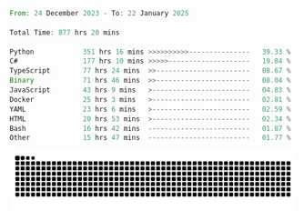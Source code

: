 <!--START_SECTION:waka-->

```rust
From: 24 December 2023 - To: 22 January 2025

Total Time: 877 hrs 20 mins

Python            351 hrs 16 mins >>>>>>>>>>---------------   39.33 %
C#                177 hrs 10 mins >>>>>--------------------   19.84 %
TypeScript        77 hrs 24 mins  >>-----------------------   08.67 %
Binary            71 hrs 46 mins  >>-----------------------   08.04 %
JavaScript        43 hrs 9 mins   >------------------------   04.83 %
Docker            25 hrs 3 mins   >------------------------   02.81 %
YAML              23 hrs 6 mins   >------------------------   02.59 %
HTML              20 hrs 53 mins  >------------------------   02.34 %
Bash              16 hrs 42 mins  -------------------------   01.87 %
Other             15 hrs 47 mins  -------------------------   01.77 %
```

<!--END_SECTION:waka-->


<picture>
  <source media="(prefers-color-scheme: dark)" srcset="https://raw.githubusercontent.com/jeerawut97/jeerawut97/output/github-contribution-grid-snake.svg">
  <img alt="github contribution grid snake animation" src="https://raw.githubusercontent.com/jeerawut97/jeerawut97/output/github-contribution-grid-snake.svg">
</picture>
